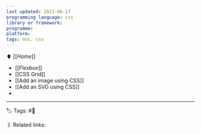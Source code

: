 ```yaml
---
last updated: 2023-06-17
programming language: css
library or framework:
programme:
platform:
tags: moc, css
---
```

⬆  [[_Home_]]

- [[_Flexbox_]]
- [[CSS Grid]]
- [[Add an image using CSS]]
- [[Add an SVG using CSS]]
- 


---
🏷 Tags: #🌱

🖇 Related links: 